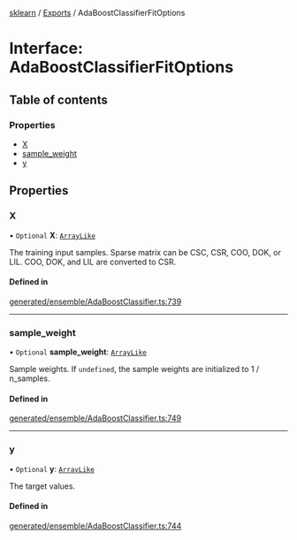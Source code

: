 [sklearn](../readme.md) / [Exports](../modules.md) / AdaBoostClassifierFitOptions

# Interface: AdaBoostClassifierFitOptions

## Table of contents

### Properties

- [X](AdaBoostClassifierFitOptions.md#x)
- [sample\_weight](AdaBoostClassifierFitOptions.md#sample_weight)
- [y](AdaBoostClassifierFitOptions.md#y)

## Properties

### X

• `Optional` **X**: [`ArrayLike`](../modules.md#arraylike)

The training input samples. Sparse matrix can be CSC, CSR, COO, DOK, or LIL. COO, DOK, and LIL are converted to CSR.

#### Defined in

[generated/ensemble/AdaBoostClassifier.ts:739](https://github.com/transitive-bullshit/scikit-learn-ts/blob/367336a/packages/sklearn/src/generated/ensemble/AdaBoostClassifier.ts#L739)

___

### sample\_weight

• `Optional` **sample\_weight**: [`ArrayLike`](../modules.md#arraylike)

Sample weights. If `undefined`, the sample weights are initialized to 1 / n\_samples.

#### Defined in

[generated/ensemble/AdaBoostClassifier.ts:749](https://github.com/transitive-bullshit/scikit-learn-ts/blob/367336a/packages/sklearn/src/generated/ensemble/AdaBoostClassifier.ts#L749)

___

### y

• `Optional` **y**: [`ArrayLike`](../modules.md#arraylike)

The target values.

#### Defined in

[generated/ensemble/AdaBoostClassifier.ts:744](https://github.com/transitive-bullshit/scikit-learn-ts/blob/367336a/packages/sklearn/src/generated/ensemble/AdaBoostClassifier.ts#L744)
